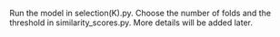 Run the model in selection(K).py. Choose the number of folds and the threshold in similarity_scores.py. More details will be added later.
